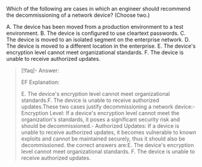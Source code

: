 
Which of the following are cases in which an engineer should recommend the decommissioning of a network device? (Choose two.) 

A. The device has been moved from a production environment to a test environment. 
B. The device is configured to use cleartext passwords. 
C. The device is moved to an isolated segment on the enterprise network. 
D. The device is moved to a different location in the enterprise. 
E. The device's encryption level cannot meet organizational standards. 
F. The device is unable to receive authorized updates.

> [!faq]- Answer: 
> 
> EF Explanation: 
> 
> E. The device's encryption level cannot meet organizational standards.F. The device is unable to receive authorized updates.These two cases justify decommissioning a network device:- Encryption Level: If a device's encryption level cannot meet the organization's standards, it poses a significant security risk and should be decommissioned.- Authorized Updates: If a device is unable to receive authorized updates, it becomes vulnerable to known exploits and cannot be maintained securely, thus it should also be decommissioned. the correct answers are:E. The device's encryption level cannot meet organizational standards. F. The device is unable to receive authorized updates.
